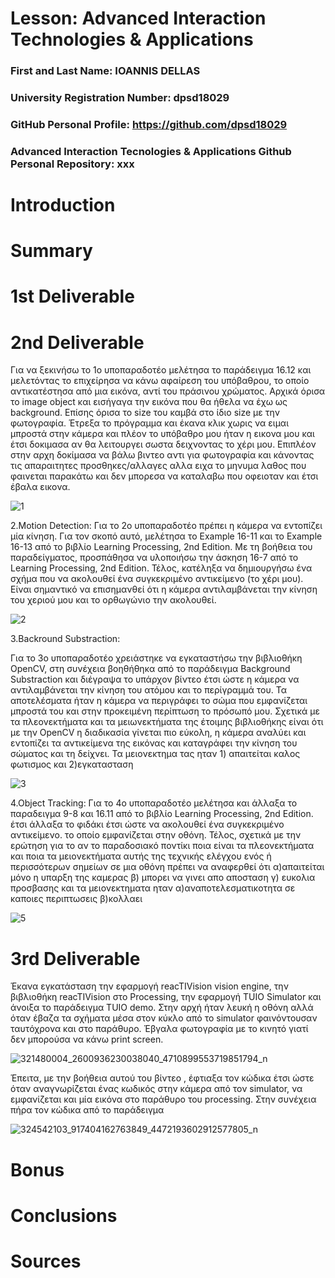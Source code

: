 # Lesson: Advanced Interaction Technologies & Applications

### First and Last Name: IOANNIS DELLAS
### University Registration Number: dpsd18029
### GitHub Personal Profile: https://github.com/dpsd18029
### Advanced Interaction Tecnologies & Applications Github Personal Repository: xxx

# Introduction

# Summary


# 1st Deliverable


# 2nd Deliverable

Για να ξεκινήσω το 1ο υποπαραδοτέο μελέτησα το παράδειγμα 16.12 και μελετόντας το επιχείρησα να κάνω αφαίρεση του υπόβαθρου, το οποίο αντικατέστησα από μια εικόνα, αντί του πράσινου χρώματος. Αρχικά όρισα το image object και εισήγαγα την εικόνα που θα ήθελα να έχω ως background. Επίσης όρισα το size του καμβά στο ίδιο size με την φωτογραφία. Έτρεξα το πρόγραμμα και έκανα κλικ χωρις να ειμαι μπροστά στην κάμερα και πλέον το υπόβαθρο μου ήταν η εικονα μου και έτσι δοκιμασα αν θα λειτουργει σωστα δειχνοντας το χέρι μου. Επιπλέον στην αρχη δοκίμασα να βάλω βιντεο αντι για φωτογραφία και κάνοντας τις απαραιτητες προσθηκες/αλλαγες αλλα ειχα το μηνυμα λαθος που φαινεται παρακάτω και δεν μπορεσα να καταλαβω που οφειοταν και έτσι έβαλα εικονα.


![1](https://user-images.githubusercontent.com/117848254/207132128-74366d68-1081-479a-9f25-06f15c5ea62f.png)


2.Motion Detection:
Για το 2ο υποπαραδοτέο πρέπει η κάμερα να εντοπίζει μία κίνηση. Για τον σκοπό αυτό, μελέτησα το Example 16-11 και το Example 16-13 από το βιβλίο Learning Processing, 2nd Edition. Με τη βοήθεια του παραδείγματος, προσπάθησα να υλοποιήσω την άσκηση 16-7 από το Learning Processing, 2nd Edition. Τέλος, κατέληξα να δημιουργήσω ένα σχήμα που να ακολουθεί ένα συγκεκριμένο αντικείμενο (το χέρι μου). Είναι σημαντικό να επισημανθεί ότι η κάμερα αντιλαμβάνεται την κίνηση του χεριού μου και το ορθωγώνιο την ακολουθεί.


![2](https://user-images.githubusercontent.com/117848254/207132142-d4bc1dc7-b4ae-4851-9566-e8ff8cdb2e89.png)


3.Backround Substraction:

Για το 3ο υποπαραδοτέο χρειάστηκε να εγκαταστήσω την βιβλιοθήκη OpenCV, στη συνέχεια βοηθήθηκα από το παράδειγμα Background Substraction και διέγραψα το υπάρχον βίντεο έτσι ώστε η κάμερα να αντιλαμβάνεται την κίνηση του ατόμου και το περίγραμμά του. Τα αποτελέσματα ήταν η κάμερα να περιγράφει το σώμα που εμφανίζεται μπροστά του και στην προκειμένη περίπτωση το πρόσωπό μου. Σχετικά με τα πλεονεκτήματα και τα μειωνεκτήματα της έτοιμης βιβλιοθήκης είναι ότι με την OpenCV η διαδικασία γίνεται πιο εύκολη, η κάμερα αναλύει και εντοπίζει τα αντικείμενα της εικόνας και καταγράφει την κίνηση του σώματος και τη δείχνει. Τα μειονεκτημα τας ηταν 1) απαιτείται καλος φωτισμος και 2)εγκατασταση


![3](https://user-images.githubusercontent.com/117848254/207132153-c05f8ca8-4eba-4b39-950f-810cc1227731.png)


4.Object Tracking:
Για το 4ο υποπαραδοτέο μελέτησα και άλλαξα το παραδειγμα 9-8 και 16.11 από το βιβλίο Learning Processing, 2nd Edition. έτσι άλλαξα το φιδάκι έτσι ώστε να ακολουθεί ένα συγκεκριμένο αντικείμενο. το οποίο εμφανίζεται στην οθόνη. Τέλος, σχετικά με την ερώτηση για το αν το παραδοσιακό ποντίκι ποια είναι τα πλεονεκτήματα και ποια τα μειονεκτήματα αυτής της τεχνικής ελέγχου ενός ή περισσότερων σημείων σε μια οθόνη πρέπει να αναφερθεί ότι α)απαιτείται μόνο η υπαρξη της καμερας β) μπορει να γινει απο αποσταση γ) ευκολια προσβασης και τα μειονεκτηματα ηταν α)αναποτελεσματικοτητα σε καποιες περιπτωσεις β)κολλαει


![5](https://user-images.githubusercontent.com/117848254/207132245-7d4be0f4-c4d3-41b7-8090-0a6f3ed2d65b.png)



# 3rd Deliverable 

Έκανα εγκατάσταση την εφαρμογή reacTIVision vision engine, την βιβλιοθήκη reacTIVision στο Processing, την εφαρμογή TUIO Simulator και άνοιξα το παράδειγμα TUIO demo. Στην αρχή ήταν λευκή η οθόνη αλλά όταν έβαζα τα σχήματα μέσα στον κύκλο από το simulator φαινόντουσαν ταυτόχρονα και στο παράθυρο. Έβγαλα φωτογραφία με το κινητό γιατί δεν μπορούσα να κάνω print screen.

![321480004_2600936230038040_4710899553719851794_n](https://user-images.githubusercontent.com/117848254/212399159-477aa9a1-647a-4278-83fa-768afe927e2f.jpg)


Έπειτα, με την βοήθεια αυτού του βίντεο , έφτιαξα τον κώδικα έτσι ώστε όταν αναγνωρίζεται ένας κωδικός στην κάμερα από τον simulator, να εμφανίζεται και μία εικόνα στο παράθυρο του processing. Στην συνέχεια πήρα τον κώδικα από το παράδειγμα 

![324542103_917404162763849_4472193602912577805_n](https://user-images.githubusercontent.com/117848254/212399242-1acd521e-be8a-449e-9d00-a0607cdbd5a4.jpg)



# Bonus 


# Conclusions


# Sources

